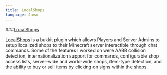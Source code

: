 ```yaml
---
title: LocalShops
language: Java
---
```


###[LocalShops]

[LocalShops] is a bukkit plugin which allows Players and Server Admins to setup localized shops to their Minecraft server interactible through chat commands.  Some of the features I worked on were AABB collision detection, internationalization support for commands, configurable shop access lists, server-wide and world-wide shops, item-type detection, and the ability to buy or sell items by clicking on signs within the shops.

[LocalShops]: https://github.com/MilkBowl/LocalShops
